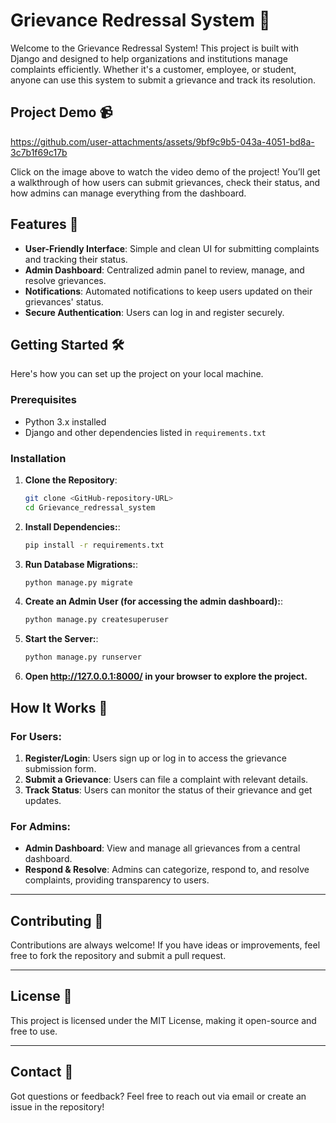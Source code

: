 # Grievance Redressal System 🎉

Welcome to the Grievance Redressal System! This project is built with Django and designed to help organizations and institutions manage complaints efficiently. Whether it's a customer, employee, or student, anyone can use this system to submit a grievance and track its resolution. 

## Project Demo 📹

https://github.com/user-attachments/assets/9bf9c9b5-043a-4051-bd8a-3c7b1f69c17b

Click on the image above to watch the video demo of the project! You’ll get a walkthrough of how users can submit grievances, check their status, and how admins can manage everything from the dashboard.

## Features 🚀

- **User-Friendly Interface**: Simple and clean UI for submitting complaints and tracking their status.
- **Admin Dashboard**: Centralized admin panel to review, manage, and resolve grievances.
- **Notifications**: Automated notifications to keep users updated on their grievances' status.
- **Secure Authentication**: Users can log in and register securely.
  
## Getting Started 🛠️

Here's how you can set up the project on your local machine.

### Prerequisites

- Python 3.x installed
- Django and other dependencies listed in `requirements.txt`

### Installation

1. **Clone the Repository**:
   ```bash
   git clone <GitHub-repository-URL>
   cd Grievance_redressal_system

2. **Install Dependencies:**:
   ```bash
   pip install -r requirements.txt

3. **Run Database Migrations:**:
   ```bash
   python manage.py migrate

4. **Create an Admin User (for accessing the admin dashboard):**:
   ```bash
   python manage.py createsuperuser

5. **Start the Server:**:
   ```bash
   python manage.py runserver

6. **Open http://127.0.0.1:8000/ in your browser to explore the project.**

## How It Works 🎯

### For Users:

1. **Register/Login**: Users sign up or log in to access the grievance submission form.
2. **Submit a Grievance**: Users can file a complaint with relevant details.
3. **Track Status**: Users can monitor the status of their grievance and get updates.

### For Admins:

- **Admin Dashboard**: View and manage all grievances from a central dashboard.
- **Respond & Resolve**: Admins can categorize, respond to, and resolve complaints, providing transparency to users.

---

## Contributing 🙌

Contributions are always welcome! If you have ideas or improvements, feel free to fork the repository and submit a pull request.

---

## License 📄

This project is licensed under the MIT License, making it open-source and free to use.

---

## Contact 📧

Got questions or feedback? Feel free to reach out via email or create an issue in the repository!
      

